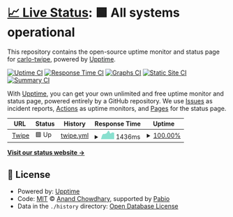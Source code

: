# [📈 Live Status](https://carlo-twipe.github.io/uptime): <!--live status--> **🟩 All systems operational**

This repository contains the open-source uptime monitor and status page for [carlo-twipe](https://carlo-twipe.github.io/uptime), powered by [Upptime](https://github.com/upptime/upptime).

[![Uptime CI](https://github.com/carlo-twipe/uptime/workflows/Uptime%20CI/badge.svg)](https://github.com/carlo-twipe/uptime/actions?query=workflow%3A%22Uptime+CI%22)
[![Response Time CI](https://github.com/carlo-twipe/uptime/workflows/Response%20Time%20CI/badge.svg)](https://github.com/carlo-twipe/uptime/actions?query=workflow%3A%22Response+Time+CI%22)
[![Graphs CI](https://github.com/carlo-twipe/uptime/workflows/Graphs%20CI/badge.svg)](https://github.com/carlo-twipe/uptime/actions?query=workflow%3A%22Graphs+CI%22)
[![Static Site CI](https://github.com/carlo-twipe/uptime/workflows/Static%20Site%20CI/badge.svg)](https://github.com/carlo-twipe/uptime/actions?query=workflow%3A%22Static+Site+CI%22)
[![Summary CI](https://github.com/carlo-twipe/uptime/workflows/Summary%20CI/badge.svg)](https://github.com/carlo-twipe/uptime/actions?query=workflow%3A%22Summary+CI%22)

With [Upptime](https://upptime.js.org), you can get your own unlimited and free uptime monitor and status page, powered entirely by a GitHub repository. We use [Issues](https://github.com/carlo-twipe/uptime/issues) as incident reports, [Actions](https://github.com/carlo-twipe/uptime/actions) as uptime monitors, and [Pages](https://carlo-twipe.github.io/uptime) for the status page.

<!--start: status pages-->
<!-- This summary is generated by Upptime (https://github.com/upptime/upptime) -->
<!-- Do not edit this manually, your changes will be overwritten -->
<!-- prettier-ignore -->
| URL | Status | History | Response Time | Uptime |
| --- | ------ | ------- | ------------- | ------ |
| <img alt="" src="https://icons.duckduckgo.com/ip3/www.twipemobile.com.ico" height="13"> [Twipe](https://www.twipemobile.com) | 🟩 Up | [twipe.yml](https://github.com/carlo-twipe/uptime/commits/HEAD/history/twipe.yml) | <details><summary><img alt="Response time graph" src="./graphs/twipe/response-time-week.png" height="20"> 1436ms</summary><br><a href="https://carlo-twipe.github.io/uptime/history/twipe"><img alt="Response time 1833" src="https://img.shields.io/endpoint?url=https%3A%2F%2Fraw.githubusercontent.com%2Fcarlo-twipe%2Fuptime%2FHEAD%2Fapi%2Ftwipe%2Fresponse-time.json"></a><br><a href="https://carlo-twipe.github.io/uptime/history/twipe"><img alt="24-hour response time 1444" src="https://img.shields.io/endpoint?url=https%3A%2F%2Fraw.githubusercontent.com%2Fcarlo-twipe%2Fuptime%2FHEAD%2Fapi%2Ftwipe%2Fresponse-time-day.json"></a><br><a href="https://carlo-twipe.github.io/uptime/history/twipe"><img alt="7-day response time 1436" src="https://img.shields.io/endpoint?url=https%3A%2F%2Fraw.githubusercontent.com%2Fcarlo-twipe%2Fuptime%2FHEAD%2Fapi%2Ftwipe%2Fresponse-time-week.json"></a><br><a href="https://carlo-twipe.github.io/uptime/history/twipe"><img alt="30-day response time 1794" src="https://img.shields.io/endpoint?url=https%3A%2F%2Fraw.githubusercontent.com%2Fcarlo-twipe%2Fuptime%2FHEAD%2Fapi%2Ftwipe%2Fresponse-time-month.json"></a><br><a href="https://carlo-twipe.github.io/uptime/history/twipe"><img alt="1-year response time 1833" src="https://img.shields.io/endpoint?url=https%3A%2F%2Fraw.githubusercontent.com%2Fcarlo-twipe%2Fuptime%2FHEAD%2Fapi%2Ftwipe%2Fresponse-time-year.json"></a></details> | <details><summary><a href="https://carlo-twipe.github.io/uptime/history/twipe">100.00%</a></summary><a href="https://carlo-twipe.github.io/uptime/history/twipe"><img alt="All-time uptime 100.00%" src="https://img.shields.io/endpoint?url=https%3A%2F%2Fraw.githubusercontent.com%2Fcarlo-twipe%2Fuptime%2FHEAD%2Fapi%2Ftwipe%2Fuptime.json"></a><br><a href="https://carlo-twipe.github.io/uptime/history/twipe"><img alt="24-hour uptime 100.00%" src="https://img.shields.io/endpoint?url=https%3A%2F%2Fraw.githubusercontent.com%2Fcarlo-twipe%2Fuptime%2FHEAD%2Fapi%2Ftwipe%2Fuptime-day.json"></a><br><a href="https://carlo-twipe.github.io/uptime/history/twipe"><img alt="7-day uptime 100.00%" src="https://img.shields.io/endpoint?url=https%3A%2F%2Fraw.githubusercontent.com%2Fcarlo-twipe%2Fuptime%2FHEAD%2Fapi%2Ftwipe%2Fuptime-week.json"></a><br><a href="https://carlo-twipe.github.io/uptime/history/twipe"><img alt="30-day uptime 100.00%" src="https://img.shields.io/endpoint?url=https%3A%2F%2Fraw.githubusercontent.com%2Fcarlo-twipe%2Fuptime%2FHEAD%2Fapi%2Ftwipe%2Fuptime-month.json"></a><br><a href="https://carlo-twipe.github.io/uptime/history/twipe"><img alt="1-year uptime 100.00%" src="https://img.shields.io/endpoint?url=https%3A%2F%2Fraw.githubusercontent.com%2Fcarlo-twipe%2Fuptime%2FHEAD%2Fapi%2Ftwipe%2Fuptime-year.json"></a></details>

<!--end: status pages-->

[**Visit our status website →**](https://carlo-twipe.github.io/uptime)

## 📄 License

- Powered by: [Upptime](https://github.com/upptime/upptime)
- Code: [MIT](./LICENSE) © [Anand Chowdhary](https://anandchowdhary.com), supported by [Pabio](https://pabio.com)
- Data in the `./history` directory: [Open Database License](https://opendatacommons.org/licenses/odbl/1-0/)
